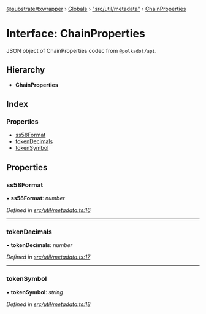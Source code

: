 [@substrate/txwrapper](../README.md) › [Globals](../globals.md) › ["src/util/metadata"](../modules/_src_util_metadata_.md) › [ChainProperties](_src_util_metadata_.chainproperties.md)

# Interface: ChainProperties

JSON object of ChainProperties codec from `@polkadot/api`.

## Hierarchy

* **ChainProperties**

## Index

### Properties

* [ss58Format](_src_util_metadata_.chainproperties.md#ss58format)
* [tokenDecimals](_src_util_metadata_.chainproperties.md#tokendecimals)
* [tokenSymbol](_src_util_metadata_.chainproperties.md#tokensymbol)

## Properties

###  ss58Format

• **ss58Format**: *number*

*Defined in [src/util/metadata.ts:16](https://github.com/paritytech/txwrapper/blob/8c6ea2d/src/util/metadata.ts#L16)*

___

###  tokenDecimals

• **tokenDecimals**: *number*

*Defined in [src/util/metadata.ts:17](https://github.com/paritytech/txwrapper/blob/8c6ea2d/src/util/metadata.ts#L17)*

___

###  tokenSymbol

• **tokenSymbol**: *string*

*Defined in [src/util/metadata.ts:18](https://github.com/paritytech/txwrapper/blob/8c6ea2d/src/util/metadata.ts#L18)*
